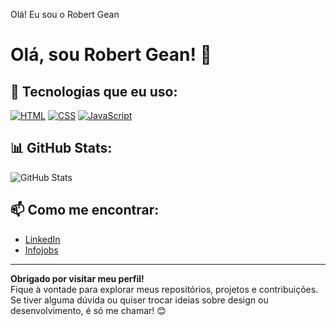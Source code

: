Olá! Eu sou o Robert Gean

# Olá, sou Robert Gean! 👋

## 🚀 Tecnologias que eu uso:
[![HTML](https://img.shields.io/badge/HTML-FFFFFF?style=for-the-badge&logo=html5&logoColor=E34F26&background=FFA500)](https://developer.mozilla.org/en-US/docs/Web/HTML)
[![CSS](https://img.shields.io/badge/CSS-1572B6?style=for-the-badge&logo=css3&logoColor=white&background=FFA500)](https://developer.mozilla.org/en-US/docs/Web/CSS)
[![JavaScript](https://img.shields.io/badge/JavaScript-F7DF1E?style=for-the-badge&logo=javascript&logoColor=black&background=FFA500)](https://developer.mozilla.org/en-US/docs/Web/JavaScript)


## 📊 GitHub Stats:
![GitHub Stats](https://github-readme-stats.vercel.app/api?username=izadora&show_icons=true&hide_title=true&count_private=true&hide=prs)

## 📫 Como me encontrar:
- [LinkedIn](https://www.linkedin.com/in/robertgean/?trk=opento_sprofile_details)
- [Infojobs](https://www.infojobs.com.br/candidate/CV/Default.aspx?err=1&inccom=false&isspwc=)

---

**Obrigado por visitar meu perfil!**  
Fique à vontade para explorar meus repositórios, projetos e contribuições. Se tiver alguma dúvida ou quiser trocar ideias sobre design ou desenvolvimento, é só me chamar! 😊
